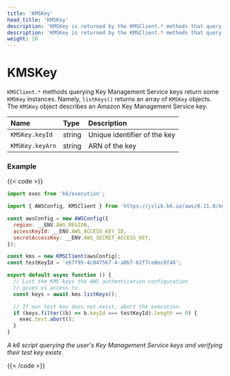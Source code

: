 ```yaml
---
title: 'KMSKey'
head_title: 'KMSKey'
description: 'KMSKey is returned by the KMSClient.* methods that query KMS keys'
description: 'KMSKey is returned by the KMSClient.* methods that query KMS keys'
weight: 20
---
```


# KMSKey

`KMSClient.*` methods querying Key Management Service keys return some `KMSKey` instances. Namely, `listKeys()` returns an array of `KMSKey` objects. The `KMSKey` object describes an Amazon Key Management Service key.

| Name            | Type   | Description                  |
| :-------------- | :----- | :--------------------------- |
| `KMSKey.keyId`  | string | Unique identifier of the key |
| `KMSKey.keyArn` | string | ARN of the key               |

### Example

{{< code >}}

```javascript
import exec from 'k6/execution';

import { AWSConfig, KMSClient } from 'https://jslib.k6.io/aws/0.11.0/kms.js';

const awsConfig = new AWSConfig({
  region: __ENV.AWS_REGION,
  accessKeyId: __ENV.AWS_ACCESS_KEY_ID,
  secretAccessKey: __ENV.AWS_SECRET_ACCESS_KEY,
});

const kms = new KMSClient(awsConfig);
const testKeyId = 'e67f95-4c047567-4-a0b7-62f7ce8ec8f48';

export default async function () {
  // List the KMS keys the AWS authentication configuration
  // gives us access to.
  const keys = await kms.listKeys();

  // If our test key does not exist, abort the execution.
  if (keys.filter((b) => b.keyId === testKeyId).length == 0) {
    exec.test.abort();
  }
}
```

_A k6 script querying the user's Key Management Service keys and verifying their test key exists_

{{< /code >}}
